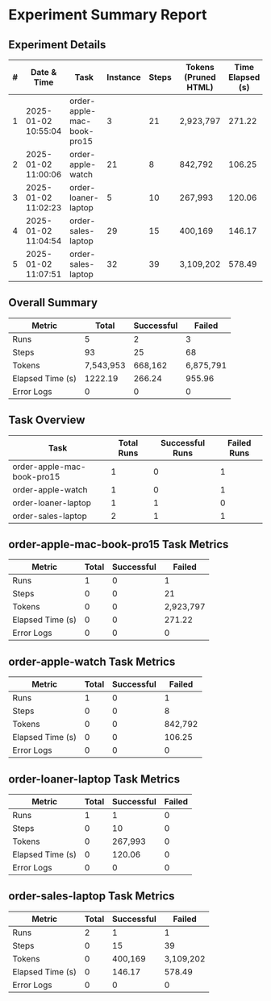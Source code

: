 # Experiment Summary Report

## Experiment Details
| # | Date & Time | Task | Instance | Steps | Tokens (Pruned HTML) | Time Elapsed (s) | Agent Time (s) | Success | Folder Name |
|---|---|---|---|---|---|---|---|---|---|
| 1 | 2025-01-02 10:55:04 | order-apple-mac-book-pro15 | 3 | 21 | 2,923,797 | 271.22 | 61.36 | No | 2025-01-02_10-55-04_DemoAgentArgs_on_workarena.servicenow.order-apple-mac-book-pro15_3 Apple.com |
| 2 | 2025-01-02 11:00:06 | order-apple-watch | 21 | 8 | 842,792 | 106.25 | 20.55 | No | 2025-01-02_11-00-06_DemoAgentArgs_on_workarena.servicenow.order-apple-watch_21 Apple.com |
| 3 | 2025-01-02 11:02:23 | order-loaner-laptop | 5 | 10 | 267,993 | 120.06 | 19.10 | Yes | 2025-01-02_11-02-23_DemoAgentArgs_on_workarena.servicenow.order-loaner-laptop_5 |
| 4 | 2025-01-02 11:04:54 | order-sales-laptop | 29 | 15 | 400,169 | 146.17 | 28.72 | Yes | 2025-01-02_11-04-54_DemoAgentArgs_on_workarena.servicenow.order-sales-laptop_29 |
| 5 | 2025-01-02 11:07:51 | order-sales-laptop | 32 | 39 | 3,109,202 | 578.49 | 108.01 | No | 2025-01-02_11-07-51_DemoAgentArgs_on_workarena.servicenow.order-sales-laptop_32 BestBuy.com |

## Overall Summary
| Metric | Total | Successful | Failed |
|---|---|---|---|
| Runs | 5 | 2 | 3 |
| Steps | 93 | 25 | 68 |
| Tokens | 7,543,953 | 668,162 | 6,875,791 |
| Elapsed Time (s) | 1222.19 | 266.24 | 955.96 |
| Error Logs | 0 | 0 | 0 |

## Task Overview
| Task | Total Runs | Successful Runs | Failed Runs |
|---|---|---|---|
| order-apple-mac-book-pro15 | 1 | 0 | 1 |
| order-apple-watch | 1 | 0 | 1 |
| order-loaner-laptop | 1 | 1 | 0 |
| order-sales-laptop | 2 | 1 | 1 |

## order-apple-mac-book-pro15 Task Metrics
| Metric | Total | Successful | Failed |
|---|---|---|---|
| Runs | 1 | 0 | 1 |
| Steps | 0 | 0 | 21 |
| Tokens | 0 | 0 | 2,923,797 |
| Elapsed Time (s) | 0 | 0 | 271.22 |
| Error Logs | 0 | 0 | 0 |

## order-apple-watch Task Metrics
| Metric | Total | Successful | Failed |
|---|---|---|---|
| Runs | 1 | 0 | 1 |
| Steps | 0 | 0 | 8 |
| Tokens | 0 | 0 | 842,792 |
| Elapsed Time (s) | 0 | 0 | 106.25 |
| Error Logs | 0 | 0 | 0 |

## order-loaner-laptop Task Metrics
| Metric | Total | Successful | Failed |
|---|---|---|---|
| Runs | 1 | 1 | 0 |
| Steps | 0 | 10 | 0 |
| Tokens | 0 | 267,993 | 0 |
| Elapsed Time (s) | 0 | 120.06 | 0 |
| Error Logs | 0 | 0 | 0 |

## order-sales-laptop Task Metrics
| Metric | Total | Successful | Failed |
|---|---|---|---|
| Runs | 2 | 1 | 1 |
| Steps | 0 | 15 | 39 |
| Tokens | 0 | 400,169 | 3,109,202 |
| Elapsed Time (s) | 0 | 146.17 | 578.49 |
| Error Logs | 0 | 0 | 0 |
